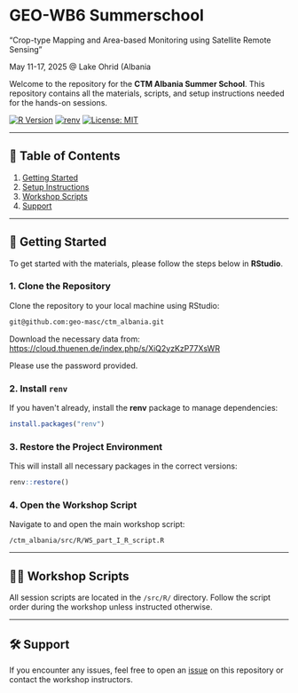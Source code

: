 # GEO-WB6 Summerschool
“Crop-type Mapping and Area-based Monitoring using Satellite Remote Sensing”

May 11-17, 2025 @ Lake Ohrid (Albania

Welcome to the repository for the **CTM Albania Summer School**. This repository contains all the materials, scripts, and setup instructions needed for the hands-on sessions.

[![R Version](https://img.shields.io/badge/R-%3E%3D4.2.0-blue)](https://cran.r-project.org/)
[![renv](https://img.shields.io/badge/dependency-renv-success)](https://rstudio.github.io/renv/)
[![License: MIT](https://img.shields.io/badge/license-MIT-lightgrey.svg)](LICENSE)

---

## 📑 Table of Contents

1. [Getting Started](#getting-started)
2. [Setup Instructions](#setup-instructions)
3. [Workshop Scripts](#workshop-scripts)
4. [Support](#support)

---

## 🚀 Getting Started

To get started with the materials, please follow the steps below in **RStudio**.

### 1. Clone the Repository

Clone the repository to your local machine using RStudio:

```bash
git@github.com:geo-masc/ctm_albania.git
```

Download the necessary data from: https://cloud.thuenen.de/index.php/s/XiQ2yzKzP77XsWR

Please use the password provided.

### 2. Install `renv`

If you haven't already, install the **renv** package to manage dependencies:

```r
install.packages("renv")
```

### 3. Restore the Project Environment

This will install all necessary packages in the correct versions:

```r
renv::restore()
```

### 4. Open the Workshop Script

Navigate to and open the main workshop script:

```
/ctm_albania/src/R/WS_part_I_R_script.R
```

---

## 🧑‍🏫 Workshop Scripts

All session scripts are located in the `/src/R/` directory. Follow the script order during the workshop unless instructed otherwise.

---

## 🛠️ Support

If you encounter any issues, feel free to open an [issue](https://github.com/your-username/ctm_albania/issues) on this repository or contact the workshop instructors.
